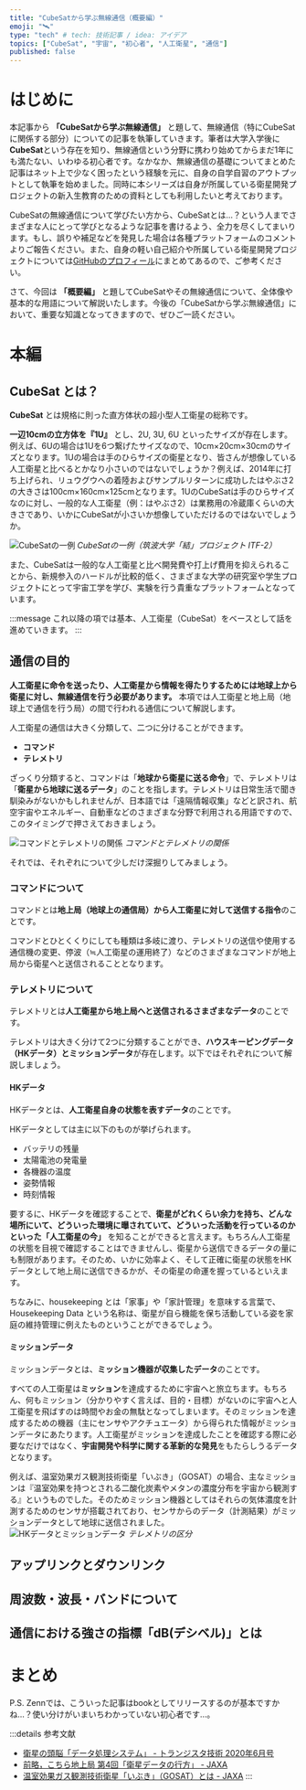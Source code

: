 ```yaml
---
title: "CubeSatから学ぶ無線通信（概要編）"
emoji: "🛰️"
type: "tech" # tech: 技術記事 / idea: アイデア
topics: ["CubeSat", "宇宙", "初心者", "人工衛星", "通信"]
published: false
---
```


# はじめに
本記事から **「CubeSatから学ぶ無線通信」** と題して、無線通信（特にCubeSatに関係する部分）についての記事を執筆していきます。筆者は大学入学後に**CubeSat**という存在を知り、無線通信という分野に携わり始めてからまだ1年にも満たない、いわゆる初心者です。なかなか、無線通信の基礎についてまとめた記事はネット上で少なく困ったという経験を元に、自身の自学自習のアウトプットとして執筆を始めました。同時に本シリーズは自身が所属している衛星開発プロジェクトの新入生教育のための資料としても利用したいと考えております。

CubeSatの無線通信について学びたい方から、CubeSatとは...？という人までさまざまな人にとって学びとなるような記事を書けるよう、全力を尽くしてまいります。もし、誤りや補足などを発見した場合は各種プラットフォームのコメントよりご報告ください。また、自身の軽い自己紹介や所属している衛星開発プロジェクトについては[GitHubのプロフィール](https://github.com/k42um)にまとめてあるので、ご参考ください。

さて、今回は **「概要編」** と題してCubeSatやその無線通信について、全体像や基本的な用語について解説いたします。今後の「CubeSatから学ぶ無線通信」において、重要な知識となってきますので、ぜひご一読ください。

# 本編

## CubeSat とは？
**CubeSat** とは規格に則った直方体状の超小型人工衛星の総称です。

**一辺10cmの立方体を『1U』** とし、2U, 3U, 6U といったサイズが存在します。例えば、6Uの場合は1Uを6つ繋げたサイズなので、10cm×20cm×30cmのサイズとなります。1Uの場合は手のひらサイズの衛星となり、皆さんが想像している人工衛星と比べるとかなり小さいのではないでしょうか？例えば、2014年に打ち上げられ、リュウグウへの着陸およびサンプルリターンに成功したはやぶさ2の大きさは100cm×160cm×125cmとなります。1UのCubeSatは手のひらサイズなのに対し、一般的な人工衛星（例：はやぶさ2）は業務用の冷蔵庫くらいの大きさであり、いかにCubeSatが小さいか想像していただけるのではないでしょうか。

![CubeSatの一例](/images/cubesat-rc/ITF-2.png)
*CubeSatの一例（筑波大学「結」プロジェクト ITF-2）*

また、CubeSatは一般的な人工衛星と比べ開発費や打上げ費用を抑えられることから、新規参入のハードルが比較的低く、さまざまな大学の研究室や学生プロジェクトにとって宇宙工学を学び、実験を行う貴重なプラットフォームとなっています。

:::message
これ以降の項では基本、人工衛星（CubeSat）をベースとして話を進めていきます。
:::

## 通信の目的

**人工衛星に命令を送ったり、人工衛星から情報を得たりするためには地球上から衛星に対し、無線通信を行う必要があります。** 本項では人工衛星と地上局（地球上で通信を行う局）の間で行われる通信について解説します。

人工衛星の通信は大きく分類して、二つに分けることができます。
- **コマンド**
- **テレメトリ**

ざっくり分類すると、コマンドは「**地球から衛星に送る命令**」で、テレメトリは「**衛星から地球に送るデータ**」のことを指します。テレメトリは日常生活で聞き馴染みがないかもしれませんが、日本語では「遠隔情報収集」などと訳され、航空宇宙やエネルギー、自動車などのさまざまな分野で利用される用語ですので、このタイミングで押さえておきましょう。

![コマンドとテレメトリの関係](/images/cubesat-rc/command-telemetry.png)
*コマンドとテレメトリの関係*

それでは、それぞれについて少しだけ深掘りしてみましょう。

### コマンドについて
コマンドとは**地上局（地球上の通信局）から人工衛星に対して送信する指令**のことです。

コマンドとひとくくりにしても種類は多岐に渡り、テレメトリの送信や使用する通信機の変更、停波（≒人工衛星の運用終了）などのさまざまなコマンドが地上局から衛星へと送信されることとなります。

### テレメトリについて
テレメトリとは**人工衛星から地上局へと送信されるさまざまなデータ**のことです。

テレメトリは大きく分けて2つに分類することができ、**ハウスキーピングデータ（HKデータ）**と**ミッションデータ**が存在します。以下ではそれぞれについて解説しましょう。

#### HKデータ
HKデータとは、**人工衛星自身の状態を表すデータ**のことです。

HKデータとしては主に以下のものが挙げられます。
- バッテリの残量
- 太陽電池の発電量
- 各機器の温度
- 姿勢情報
- 時刻情報

要するに、HKデータを確認することで、**衛星がどれくらい余力を持ち、どんな場所にいて、どういった環境に曝されていて、どういった活動を行っているのかといった「人工衛星の今」** を知ることができると言えます。もちろん人工衛星の状態を目視で確認することはできませんし、衛星から送信できるデータの量にも制限があります。そのため、いかに効率よく、そして正確に衛星の状態をHKデータとして地上局に送信できるかが、その衛星の命運を握っているといえます。

ちなみに、housekeeping とは「家事」や「家計管理」を意味する言葉で、Housekeeping Data という名称は、衛星が自ら機能を保ち活動している姿を家庭の維持管理に例えたものということができるでしょう。

#### ミッションデータ
ミッションデータとは、**ミッション機器が収集したデータ**のことです。

すべての人工衛星は**ミッション**を達成するために宇宙へと旅立ちます。もちろん、何もミッション（分かりやすく言えば、目的・目標）がないのに宇宙へと人工衛星を飛ばすのは時間やお金の無駄となってしまいます。そのミッションを達成するための機器（主にセンサやアクチュエータ）から得られた情報がミッションデータにあたります。人工衛星がミッションを達成したことを確認する際に必要なだけではなく、**宇宙開発や科学に関する革新的な発見**をもたらしうるデータとなります。

例えば、温室効果ガス観測技術衛星「いぶき」（GOSAT）の場合、主なミッションは『温室効果を持つとされる二酸化炭素やメタンの濃度分布を宇宙から観測する』というものでした。そのためミッション機器としてはそれらの気体濃度を計測するためのセンサが搭載されており、センサからのデータ（計測結果）がミッションデータとして地球に送信されました。
<br>
![HKデータとミッションデータ](/images/cubesat-rc/telemetry.png)
*テレメトリの区分*

## アップリンクとダウンリンク

## 周波数・波長・バンドについて

## 通信における強さの指標「dB(デシベル)」とは



# まとめ
P.S. Zennでは、こういった記事はbookとしてリリースするのが基本ですかね...？使い分けがいまいちわかっていない初心者です...。

:::details 参考文献
- [衛星の頭脳「データ処理システム」 - トランジスタ技術 2020年6月号](https://toragi.cqpub.co.jp/Portals/0/backnumber/2020/06/p106.pdf)
- [前略，こちら地上局 第4回「衛星データの行方」 - JAXA](https://www.isas.jaxa.jp/j/column/terrestrial/04.shtml)
- [温室効果ガス観測技術衛星「いぶき」（GOSAT）とは - JAXA](https://www.jaxa.jp/projects/sat/gosat/)
:::